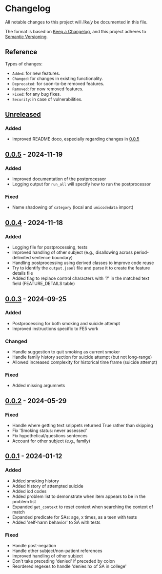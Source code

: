 # Changelog
All notable changes to this project will _likely_ be documented in this file.

The format is based on [Keep a Changelog](https://keepachangelog.com/en/1.0.0/),
and this project adheres to [Semantic Versioning](https://semver.org/spec/v2.0.0.html).

## Reference

Types of changes:

* `Added`: for new features.
* `Changed`: for changes in existing functionality.
* `Deprecated`: for soon-to-be removed features.
* `Removed`: for now removed features.
* `Fixed`: for any bug fixes.
* `Security`: in case of vulnerabilities.

## [Unreleased]

### Added

* Improved README doco, especially regarding changes in [0.0.5]

## [0.0.5] - 2024-11-19

### Added

* Improved documentation of the postprocessor
* Logging output for `run_all` will specify how to run the postprocessor

### Fixed

* Name shadowing of `category` (local and `unicodedata` import)


## [0.0.4] - 2024-11-18

### Added

* Logging file for postprocessing, tests
* Improved handling of other subject (e.g., disallowing across period-delimited sentence boundary)
* Handling postprocessing using derived classes to improve code reuse
* Try to identify the `output.jsonl` file and parse it to create the feature details file
* Added flag to replace control characters with '?' in the matched text field (FEATURE_DETAILS table)


## [0.0.3] - 2024-09-25

### Added

* Postprocessing for both smoking and suicide attempt
* Improved instructions specific to FE5 work

### Changed

* Handle suggestion to quit smoking as current smoker
* Handle family history section for suicide attempt (but not long-range)
* Allowed increased complexity for historical time frame (suicide attempt) 

### Fixed

* Added missing argumnets


## [0.0.2] - 2024-05-29

### Fixed

* Handle where getting text snippets returned True rather than skipping
* Fix 'Smoking status: never assessed'
* Fix hypothetical/questions sentences
* Account for other subject (e.g., family)

## [0.0.1] - 2024-01-12

### Added

* Added smoking history
* Added history of attempted suicide
* Added icd codes
* Added problem list to demonstrate when item appears to be in the problem list 
* Expanded `get_context` to reset context when searching the context of match
* Expanded predicate for SAs: age, x times, as a teen with tests
* Added 'self-harm behavior' to SA with tests

### Fixed

* Handle post-negation
* Handle other subject/non-patient references
* Improved handling of other subject
* Don't take preceding 'denied' if preceded by colon
* Reordered regexes to handle 'denies hx of SA in college'

[unreleased]: https://github.com/kpwhri/fe5_konsepy/compare/0.0.5...HEAD
[0.0.5]: https://github.com/kpwhri/fe5_konsepy/compare/0.0.4...0.0.5
[0.0.4]: https://github.com/kpwhri/fe5_konsepy/compare/0.0.3...0.0.4
[0.0.3]: https://github.com/kpwhri/fe5_konsepy/compare/0.0.2...0.0.3
[0.0.2]: https://github.com/kpwhri/fe5_konsepy/compare/0.0.1...0.0.2
[0.0.1]: https://github.com/kpwhri/fe5_konsepy/releases/0.0.1